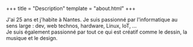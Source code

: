 +++
title = "Description"
template = "about.html"
+++

J'ai 25 ans et j'habite à Nantes. Je suis passionné par l'informatique au sens large : dev, web technos, hardware, Linux, IoT, ... <br />
Je suis également passionné par tout ce qui est créatif comme le dessin, la musique et le design.